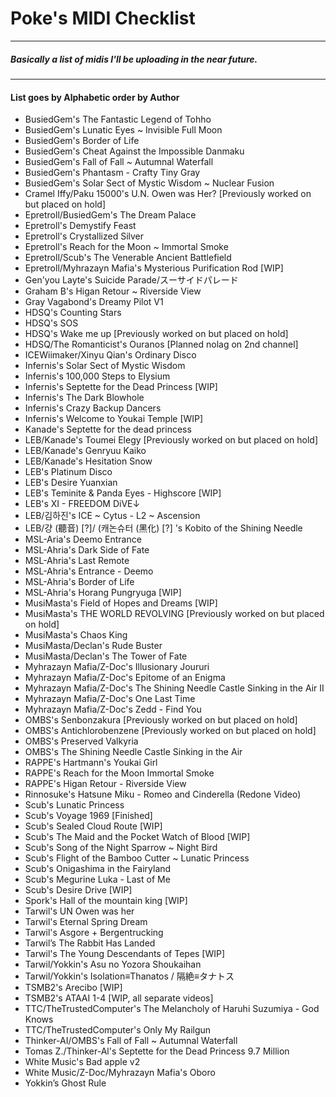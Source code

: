 # Poke's MIDI Checklist
-------------------------------------------

##### Basically a list of midis I'll be uploading in the near future.

------------------------------------------
#### List goes by Alphabetic order by Author

- BusiedGem's The Fantastic Legend of Tohho
- BusiedGem's Lunatic Eyes ~ Invisible Full Moon
- BusiedGem's Border of Life
- BusiedGem's Cheat Against the Impossible Danmaku
- BusiedGem's  Fall of Fall ~ Autumnal Waterfall
- BusiedGem's Phantasm - Crafty Tiny Gray
- BusiedGem's Solar Sect of Mystic Wisdom ~ Nuclear Fusion
- Cramel Iffy/Paku 15000's U.N. Owen was Her? [Previously worked on but placed on hold]
- Epretroll/BusiedGem's The Dream Palace
- Epretroll's Demystify Feast
- Epretroll's Crystallized Silver
- Epretroll's Reach for the Moon ~ Immortal Smoke
- Epretroll/Scub's The Venerable Ancient Battlefield
- Epretroll/Myhrazayn Mafia's Mysterious Purification Rod [WIP]
- Gen'you Layte's Suicide Parade/スーサイドパレード
- Graham B's Higan Retour ~ Riverside View
- Gray Vagabond's Dreamy Pilot V1
- HDSQ's Counting Stars 
- HDSQ's SOS 
- HDSQ's Wake me up [Previously worked on but placed on hold]
- HDSQ/The Romanticist's Ouranos [Planned nolag on 2nd channel]
- ICEWiimaker/Xinyu Qian's Ordinary Disco
- Infernis's Solar Sect of Mystic Wisdom
- Infernis's 100,000 Steps to Elysium
- Infernis's Septette for the Dead Princess [WIP]
- Infernis's The Dark Blowhole
- Infernis's Crazy Backup Dancers
- Infernis's Welcome to Youkai Temple [WIP]
- Kanade's Septette for the dead princess 
- LEB/Kanade's Toumei Elegy [Previously worked on but placed on hold]
- LEB/Kanade's Genryuu Kaiko
- LEB/Kanade's Hesitation Snow
- LEB's Platinum Disco
- LEB's Desire Yuanxian
- LEB's Teminite & Panda Eyes - Highscore [WIP]
- LEB's XI - FREEDOM DiVE↓
- LEB/김하진's  ICE ~ Cytus - L2 ~ Ascension
- LEB/걍 (聽音) [?]/ (캐논슈터 (黑化) [?] 's Kobito of the Shining Needle 
- MSL-Aria's Deemo Entrance
- MSL-Ahria's Dark Side of Fate
- MSL-Ahria's Last Remote
- MSL-Ahria's Entrance - Deemo
- MSL-Ahria's Border of Life
- MSL-Ahria's Horang Pungryuga [WIP]
- MusiMasta's Field of Hopes and Dreams [WIP]
- MusiMasta's THE WORLD REVOLVING [Previously worked on but placed on hold]
- MusiMasta's Chaos King 
- MusiMasta/Declan's Rude Buster
- MusiMasta/Declan's The Tower of Fate
- Myhrazayn Mafia/Z-Doc's Illusionary Joururi
- Myhrazayn Mafia/Z-Doc's Epitome of an Enigma
- Myhrazayn Mafia/Z-Doc's The Shining Needle Castle Sinking in the Air II
- Myhrazayn Mafia/Z-Doc's One Last Time
- Myhrazayn Mafia/Z-Doc's Zedd - Find You
- OMBS's Senbonzakura [Previously worked on but placed on hold]
- OMBS's Antichlorobenzene [Previously worked on but placed on hold]
- OMBS's Preserved Valkyria
- OMBS's The Shining Needle Castle Sinking in the Air
- RAPPE's Hartmann's Youkai Girl
- RAPPE's Reach for the Moon Immortal Smoke
- RAPPE's Higan Retour - Riverside View
- Rinnosuke's Hatsune Miku - Romeo and Cinderella (Redone Video)
- Scub's Lunatic Princess
- Scub's Voyage 1969 [Finished]
- Scub's Sealed Cloud Route [WIP]
- Scub's The Maid and the Pocket Watch of Blood [WIP]
- Scub's Song of the Night Sparrow ~ Night Bird
- Scub's Flight of the Bamboo Cutter ~ Lunatic Princess
- Scub's Onigashima in the Fairyland 
- Scub's Megurine Luka - Last of Me
- Scub's Desire Drive [WIP]
- Spork's Hall of the mountain king [WIP]
- Tarwil's UN Owen was her 
- Tarwil's Eternal Spring Dream
- Tarwil's Asgore + Bergentrucking
- Tarwil’s The Rabbit Has Landed
- Tarwil's The Young Descendants of Tepes [WIP]
- Tarwil/Yokkin's Asu no Yozora Shoukaihan
- Tarwil/Yokkin's Isolation≡Thanatos / 隔絶≡タナトス
- TSMB2's Arecibo [WIP]
- TSMB2's ATAAI 1-4 [WIP, all separate videos]
- TTC/TheTrustedComputer's The Melancholy of Haruhi Suzumiya - God Knows
- TTC/TheTrustedComputer's Only My Railgun
- Thinker-AI/OMBS's Fall of Fall ~ Autumnal Waterfall
- Tomas Z./Thinker-Al's Septette for the Dead Princess 9.7 Million
- White Music's Bad apple v2
- White Music/Z-Doc/Myhrazayn Mafia's Oboro
- Yokkin’s Ghost Rule

